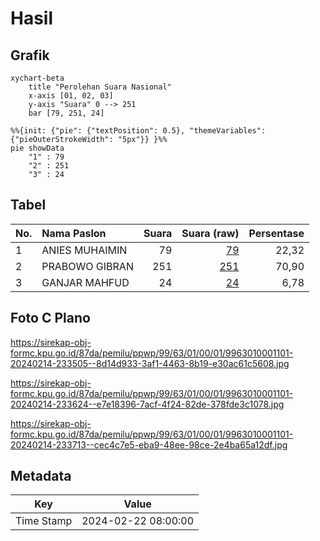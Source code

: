 # Hasil

## Grafik

```mermaid
xychart-beta
    title "Perolehan Suara Nasional"
    x-axis [01, 02, 03]
    y-axis "Suara" 0 --> 251
    bar [79, 251, 24]
```

```mermaid
%%{init: {"pie": {"textPosition": 0.5}, "themeVariables": {"pieOuterStrokeWidth": "5px"}} }%%
pie showData
    "1" : 79
    "2" : 251
    "3" : 24
```

## Tabel

| No. | Nama Paslon    | Suara | Suara (raw) | Persentase |
|:--- |:-------------- | -----:| -----------:| ----------:|
| 1   | ANIES MUHAIMIN | 79    | [79][p-1]   | 22,32      |
| 2   | PRABOWO GIBRAN | 251   | [251][p-2]  | 70,90      |
| 3   | GANJAR MAHFUD  | 24    | [24][p-3]   | 6,78       |


[p-1]: https://github.com/gigit-pemilu/pemilu-2024/blob/main/pilpres/hitung-suara/sub/99-luar-negeri/sub/63-kuching-malaysia/sub/01-kuching-malaysia/sub/0001-kuching-malaysia/sub/101-ksk-096/sub/paslon-1.txt
[p-2]: https://github.com/gigit-pemilu/pemilu-2024/blob/main/pilpres/hitung-suara/sub/99-luar-negeri/sub/63-kuching-malaysia/sub/01-kuching-malaysia/sub/0001-kuching-malaysia/sub/101-ksk-096/sub/paslon-2.txt
[p-3]: https://github.com/gigit-pemilu/pemilu-2024/blob/main/pilpres/hitung-suara/sub/99-luar-negeri/sub/63-kuching-malaysia/sub/01-kuching-malaysia/sub/0001-kuching-malaysia/sub/101-ksk-096/sub/paslon-3.txt

## Foto C Plano

https://sirekap-obj-formc.kpu.go.id/87da/pemilu/ppwp/99/63/01/00/01/9963010001101-20240214-233505--8d14d933-3af1-4463-8b19-e30ac61c5608.jpg

https://sirekap-obj-formc.kpu.go.id/87da/pemilu/ppwp/99/63/01/00/01/9963010001101-20240214-233624--e7e18396-7acf-4f24-82de-378fde3c1078.jpg

https://sirekap-obj-formc.kpu.go.id/87da/pemilu/ppwp/99/63/01/00/01/9963010001101-20240214-233713--cec4c7e5-eba9-48ee-98ce-2e4ba65a12df.jpg


## Metadata

| Key        | Value               |
| ---------- | ------------------- |
| Time Stamp | 2024-02-22 08:00:00 |



